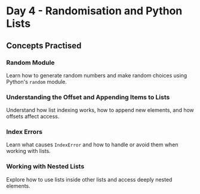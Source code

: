 # Day 4 - Randomisation and Python Lists

## Concepts Practised

### Random Module
Learn how to generate random numbers and make random choices using Python's `random` module.

### Understanding the Offset and Appending Items to Lists
Understand how list indexing works, how to append new elements, and how offsets affect access.

### Index Errors
Learn what causes `IndexError` and how to handle or avoid them when working with lists.

### Working with Nested Lists
Explore how to use lists inside other lists and access deeply nested elements.